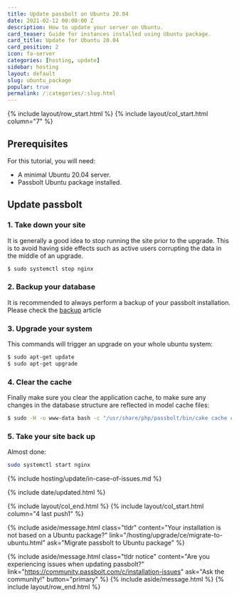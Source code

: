 ```yaml
---
title: Update passbolt on Ubuntu 20.04
date: 2021-02-12 00:00:00 Z
description: How to update your server on Ubuntu.
card_teaser: Guide for instances installed using Ubuntu package.
card_title: Update for Ubuntu 20.04
card_position: 2
icon: fa-server
categories: [hosting, update]
sidebar: hosting
layout: default
slug: ubuntu_package
popular: true
permalink: /:categories/:slug.html
---
```


{% include layout/row_start.html %}
{% include layout/col_start.html column="7" %}

## Prerequisites

For this tutorial, you will need:
- A minimal Ubuntu 20.04 server.
- Passbolt Ubuntu package installed.

## Update passbolt
### 1. Take down your site

It is generally a good idea to stop running the site prior to the upgrade. This is to avoid having side effects
such as active users corrupting the data in the middle of an upgrade.

```bash
$ sudo systemctl stop nginx
```

### 2. Backup your database

It is recommended to always perform a backup of your passbolt installation. Please check the [backup](/hosting/backup) article

### 3. Upgrade your system

This commands will trigger an upgrade on your whole ubuntu system:

```bash
$ sudo apt-get update
$ sudo apt-get upgrade
```

### 4. Clear the cache

Finally make sure you clear the application cache, to make sure any changes in the database structure are
reflected in model cache files:

```bash
$ sudo -H -u www-data bash -c "/usr/share/php/passbolt/bin/cake cache clear_all"
```

### 5. Take your site back up

Almost done:
```bash
sudo systemctl start nginx
```

{% include hosting/update/in-case-of-issues.md %}

{% include date/updated.html %}

{% include layout/col_end.html %}
{% include layout/col_start.html column="4 last push1" %}

{% include aside/message.html
class="tldr"
content="Your installation is not based on a Ubuntu package?"
link="/hosting/upgrade/ce/migrate-to-ubuntu.html"
ask="Migrate passbolt to Ubuntu package"
%}

{% include aside/message.html
class="tldr notice"
content="Are you experiencing issues when updating passbolt?"
link="https://community.passbolt.com/c/installation-issues"
ask="Ask the community!"
button="primary"
%}
{% include aside/message.html %}
{% include layout/row_end.html %}
